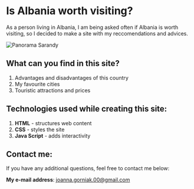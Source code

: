 # Is Albania worth visiting?
As a person living in Albania, I am being asked often if Albania is worth visiting, so I decided to make a site with my reccomendations and advices.

![Panorama Sarandy](https://i.postimg.cc/1XP4rQTM/Saranda.jpg)

## What can you find in this site?
1. Advantages and disadvantages of this country
2. My favourite cities
3. Touristic attractions and prices

## Technologies used while creating this site:
1. **HTML** - structures web content 
2. **CSS** - styles the site 
3. **Java Script** - adds interactivity

## Contact me:

If you have any additional questions, feel free to contact me below:

**My e-mail address**: [joanna.gorniak.00@gmail.com](mailto:joanna.gorniak.00@gmail.com)